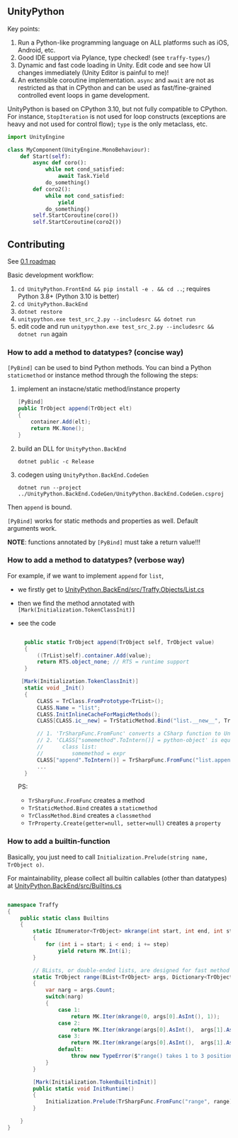 ## UnityPython

Key points:

1. Run a Python-like programming language on ALL platforms such as iOS, Android, etc.
2. Good IDE support via Pylance, type checked! (see `traffy-types/`)
3. Dynamic and fast code loading in Unity. Edit code and see how UI changes immediately (Unity Editor is painful to me)!
4. An extensible coroutine implementation. `async` and `await` are not as restricted as that in CPython and can be used as fast/fine-grained controlled event loops in game development.

UnityPython is based on CPython 3.10, but not fully compatible to CPython. For instance, `StopIteration` is not used for loop constructs (exceptions are heavy and not used for control flow); `type` is the only metaclass, etc.

```python
import UnityEngine

class MyComponent(UnityEngine.MonoBehaviour):
    def Start(self):
        async def coro():
            while not cond_satisfied:
                await Task.Yield
            do_something()
        def coro2():
            while not cond_satisfied:
                yield
            do_something()
        self.StartCoroutine(coro())
        self.StartCoroutine(coro2())
```

## Contributing

See [0.1 roadmap](https://github.com/thautwarm/TraffyAsm.UnityPython/issues/7)

Basic development workflow:
1. `cd UnityPython.FrontEnd && pip install -e . && cd ..`; requires Python 3.8+ (Python 3.10 is better)
2. `cd UnityPython.BackEnd`
3. `dotnet restore`
4. `unitypython.exe test_src_2.py --includesrc && dotnet run`
5. edit code and run `unitypython.exe test_src_2.py --includesrc && dotnet run` again

### How to add a method to datatypes? (concise way)

`[PyBind]` can be used to bind Python methods. You can bind a Python `staticmethod` or instance method through the following the steps:

1. implement an instacne/static method/instance property

    ```c#
    [PyBind]
    public TrObject append(TrObject elt)
    {
        container.Add(elt);
        return MK.None();
    }
    ```

2. build an DLL for `UnityPython.BackEnd`

   `dotnet public -c Release`

3. codegen using `UnityPython.BackEnd.CodeGen`

   `dotnet run --project ../UnityPython.BackEnd.CodeGen/UnityPython.BackEnd.CodeGen.csproj`

Then `append` is bound.

`[PyBind]` works for static methods and properties as well. Default arguments work.

**NOTE**: functions annotated by `[PyBind]` must take a return value!!!

### How to add a method to datatypes? (verbose way)

For example, if we want to implement `append` for `list`,
- we firstly get to [UnityPython.BackEnd/src/Traffy.Objects/List.cs](https://github.com/thautwarm/Traffy.UnityPython/blob/main/UnityPython.BackEnd/src/Traffy.Objects/List.cs)
- then we find the method annotated with `[Mark(Initialization.TokenClassInit)]`
- see the code

  ```c#

    public static TrObject append(TrObject self, TrObject value)
    {
        ((TrList)self).container.Add(value);
        return RTS.object_none; // RTS = runtime support
    }

   [Mark(Initialization.TokenClassInit)]
    static void _Init()
    {
        CLASS = TrClass.FromPrototype<TrList>();
        CLASS.Name = "list";
        CLASS.InitInlineCacheForMagicMethods();
        CLASS[CLASS.ic__new] = TrStaticMethod.Bind("list.__new__", TrList.datanew);

        // 1. 'TrSharpFunc.FromFunc' converts a CSharp function to UnityPython 'builtin_function'
        // 2. 'CLASS["somemethod".ToIntern()] = python-object' is equal to something like
        //      class list:
        //         somemethod = expr
        CLASS["append".ToIntern()] = TrSharpFunc.FromFunc("list.append", TrList.append);
        ...
    }
  ```

  PS:
  - `TrSharpFunc.FromFunc` creates a method
  - `TrStaticMethod.Bind` creates a `staticmethod`
  - `TrClassMethod.Bind` creates a `classmethod`
  - `TrProperty.Create(getter=null, setter=null)` creates a `property`

### How to add a builtin-function

Basically, you just need to call `Initialization.Prelude(string name, TrObject o)`.

For maintainability, please collect all builtin callables (other than datatypes) at [UnityPython.BackEnd/src/Builtins.cs](https://github.com/thautwarm/Traffy.UnityPython/blob/main/UnityPython.BackEnd/src/Builtins.cs)

```c#

namespace Traffy
{
    public static class Builtins
    {
        static IEnumerator<TrObject> mkrange(int start, int end, int step)
        {
            for (int i = start; i < end; i += step)
                yield return MK.Int(i);
        }

        // BLists, or double-ended lists, are designed for fast method call (requires adding a 'self' to the left end)
        static TrObject range(BList<TrObject> args, Dictionary<TrObject, TrObject> kwargs)
        {
            var narg = args.Count;
            switch(narg)
            {
                case 1:
                    return MK.Iter(mkrange(0, args[0].AsInt(), 1));
                case 2:
                    return MK.Iter(mkrange(args[0].AsInt(),  args[1].AsInt(), 1));
                case 3:
                    return MK.Iter(mkrange(args[0].AsInt(),  args[1].AsInt(), args[2].AsInt()));
                default:
                    throw new TypeError($"range() takes 1 to 3 positional argument(s) but {narg} were given");
            }
        }

        [Mark(Initialization.TokenBuiltinInit)]
        public static void InitRuntime()
        {
            Initialization.Prelude(TrSharpFunc.FromFunc("range", range));
        }

    }
}
```